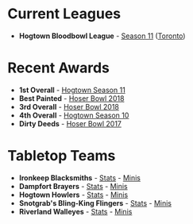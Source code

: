 # Current Leagues
- **Hogtown Bloodbowl League** - [Season 11](http://manager.thehobble.com/handler.php?type=leaguetables&tour_id=48) ([Toronto](https://www.google.com/maps/place/Toronto,+ON/@43.7184038,-79.5181407,11z/data=!3m1!4b1!4m5!3m4!1s0x89d4cb90d7c63ba5:0x323555502ab4c477!8m2!3d43.653226!4d-79.3831843))

# Recent Awards
- **1st Overall** - [Hogtown Season 11](http://manager.thehobble.com/handler.php?type=leaguetables&tour_id=42)
- **Best Painted** - [Hoser Bowl 2018](https://i.redd.it/qui3bzoa1ol41.jpg)
- **3rd Overall** - [Hoser Bowl 2018](https://member.thenaf.net/index.php?module=NAF&type=tournamentinfo&variant=1&uid=21770&id=3843)
- **4th Overall** - [Hogtown Season 10](http://manager.thehobble.com/handler.php?type=leaguetables&tour_id=42)
- **Dirty Deeds** - [Hoser Bowl 2017](https://member.thenaf.net/index.php?module=NAF&type=tournamentinfo&variant=1&uid=21770&id=3164)

# Tabletop Teams
- **Ironkeep Blacksmiths** - [Stats](http://manager.thehobble.com/index.php?section=objhandler&type=1&obj=2&obj_id=310) - [Minis](https://i.redd.it/p0379fvagab51.jpg)
- **Dampfort Brayers** - [Stats](http://manager.thehobble.com/index.php?section=objhandler&type=1&obj=2&obj_id=257) - [Minis](https://i.redd.it/qui3bzoa1ol41.jpg)
- **Hogtown Howlers** - [Stats](http://manager.thehobble.com/index.php?section=objhandler&type=1&obj=2&obj_id=172) - [Minis]()
- **Snotgrab's Bling-King Flingers** - [Stats](http://manager.thehobble.com/index.php?section=objhandler&type=1&obj=2&obj_id=210) - [Minis](https://i.redd.it/4ovhtu72z2n41.jpg)
- **Riverland Walleyes** - [Stats](http://manager.thehobble.com/index.php?section=objhandler&type=1&obj=2&obj_id=212) - [Minis](https://i.imgur.com/AE7nVbl.jpg)

